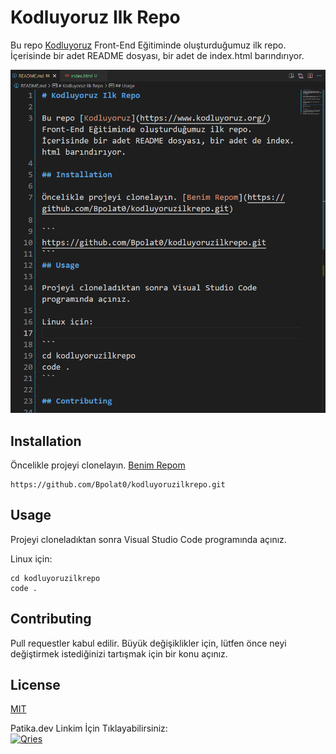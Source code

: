 # Kodluyoruz Ilk Repo

Bu repo [Kodluyoruz](https://www.kodluyoruz.org/) Front-End Eğitiminde oluşturduğumuz ilk repo. İçerisinde bir adet README dosyası, bir adet de index.html barındırıyor.

![Images](Images/Project.png) 

## Installation

Öncelikle projeyi clonelayın. [Benim Repom](https://github.com/Bpolat0/kodluyoruzilkrepo.git)

```
https://github.com/Bpolat0/kodluyoruzilkrepo.git
```
## Usage

Projeyi cloneladıktan sonra Visual Studio Code programında açınız.

Linux için:

```
cd kodluyoruzilkrepo
code .
```

## Contributing

Pull requestler kabul edilir. Büyük değişiklikler için, lütfen önce neyi değiştirmek istediğinizi tartışmak için bir konu açınız.

## License
[MIT](https://choosealicense.com/licenses/mit/)

<!DOCTYPE html>
<html>
   <head>
      <title>HTML Image as link</title>
   </head>
   <body>
      Patika.dev Linkim İçin Tıklayabilirsiniz:<br>
      <a href="https://app.patika.dev/bpolat">
         <img alt="Qries" src="https://patika-prod.s3.eu-central-1.amazonaws.com/staticFiles/patikaLogo.png"
         width="150" height="150">
      </a>
   </body>
</html>